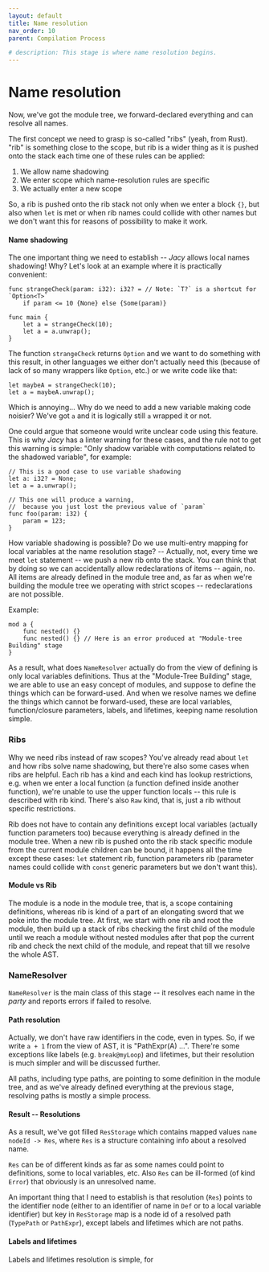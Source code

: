 ```yaml
---
layout: default
title: Name resolution
nav_order: 10
parent: Compilation Process

# description: This stage is where name resolution begins.
---
```


# Name resolution

Now, we've got the module tree, we forward-declared everything and can resolve all names.

The first concept we need to grasp is so-called "ribs" \(yeah, from Rust\). "rib" is something close to the scope, but rib is a wider thing as it is pushed onto the stack each time one of these rules can be applied:

1. We allow name shadowing
2. We enter scope which name-resolution rules are specific
3. We actually enter a new scope

So, a rib is pushed onto the rib stack not only when we enter a block `{}`, but also when `let` is met or when rib names could collide with other names but we don't want this for reasons of possibility to make it work.

#### Name shadowing

The one important thing we need to establish -- _Jacy_ allows local names shadowing! Why? Let's look at an example where it is practically convenient:

```text
func strangeCheck(param: i32): i32? = // Note: `T?` is a shortcut for `Option<T>`
    if param <= 10 {None} else {Some(param)}

func main {
    let a = strangeCheck(10);
    let a = a.unwrap();
}
```

The function `strangeCheck` returns `Option` and we want to do something with this result, in other languages we either don't actually need this \(because of lack of so many wrappers like `Option`, etc.\) or we write code like that:

```text
let maybeA = strangeCheck(10);
let a = maybeA.unwrap();
```

Which is annoying... Why do we need to add a new variable making code noisier? We've got `a` and it is logically still `a` wrapped it or not.

One could argue that someone would write unclear code using this feature. This is why _Jacy_ has a linter warning for these cases, and the rule not to get this warning is simple: "Only shadow variable with computations related to the shadowed variable", for example:

```text
// This is a good case to use variable shadowing
let a: i32? = None;
let a = a.unwrap();

// This one will produce a warning,
//  because you just lost the previous value of `param`
func foo(param: i32) {
    param = 123;
}
```

How variable shadowing is possible? Do we use multi-entry mapping for local variables at the name resolution stage? -- Actually, not, every time we meet `let` statement -- we push a new rib onto the stack. You can think that by doing so we can accidentally allow redeclarations of items -- again, no. All items are already defined in the module tree and, as far as when we're building the module tree we operating with strict scopes -- redeclarations are not possible.

Example:

```text
mod a {
    func nested() {}
    func nested() {} // Here is an error produced at "Module-tree Building" stage
}
```

As a result, what does `NameResolver` actually do from the view of defining is only local variables definitions. Thus at the "Module-Tree Building" stage, we are able to use an easy concept of modules, and suppose to define the things which can be forward-used. And when we resolve names we define the things which cannot be forward-used, these are local variables, function/closure parameters, labels, and lifetimes, keeping name resolution simple.

### Ribs

Why we need ribs instead of raw scopes? You've already read about `let` and how ribs solve name shadowing, but there're also some cases when ribs are helpful. Each rib has a kind and each kind has lookup restrictions, e.g. when we enter a local function \(a function defined inside another function\), we're unable to use the upper function locals -- this rule is described with rib kind. There's also `Raw` kind, that is, just a rib without specific restrictions.

Rib does not have to contain any definitions except local variables \(actually function parameters too\) because everything is already defined in the module tree. When a new rib is pushed onto the rib stack specific module from the current module children can be bound, it happens all the time except these cases: `let` statement rib, function parameters rib \(parameter names could collide with `const` generic parameters but we don't want this\).

#### Module vs Rib

The module is a node in the module tree, that is, a scope containing definitions, whereas rib is kind of a part of an elongating sword that we poke into the module tree. At first, we start with one rib and root the module, then build up a stack of ribs checking the first child of the module until we reach a module without nested modules after that pop the current rib and check the next child of the module, and repeat that till we resolve the whole AST.

### NameResolver

`NameResolver` is the main class of this stage -- it resolves each name in the _party_ and reports errors if failed to resolve. 

#### Path resolution

Actually, we don't have raw identifiers in the code, even in types. So, if we write `a + 1` from the view of AST, it is "PathExpr\(A\) ...". There're some exceptions like labels \(e.g. `break@myLoop`\) and lifetimes, but their resolution is much simpler and will be discussed further.

All paths, including type paths, are pointing to some definition in the module tree, and as we've already defined everything at the previous stage, resolving paths is mostly a simple process. 

#### Result -- Resolutions

As a result, we've got filled `ResStorage` which contains mapped values `name nodeId -> Res`, where `Res` is a structure containing info about a resolved name.

`Res` can be of different kinds as far as some names could point to definitions, some to local variables, etc. Also `Res` can be ill-formed \(of kind `Error`\) that obviously is an unresolved name.

An important thing that I need to establish is that resolution \(`Res`\) points to the identifier node \(either to an identifier of name in `Def` or to a local variable identifier\) but key in `ResStorage` map is a node id of a resolved path \(`TypePath` or `PathExpr`\), except labels and lifetimes which are not paths.

#### Labels and lifetimes

Labels and lifetimes resolution is simple, for 

